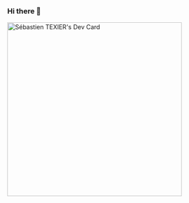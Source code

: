 ### Hi there 👋

<!--
**sebtex1/sebtex1** is a ✨ _special_ ✨ repository because its `README.md` (this file) appears on your GitHub profile.

Here are some ideas to get you started:

- 🔭 I’m currently working on ...
- 🌱 I’m currently learning ...
- 👯 I’m looking to collaborate on ...
- 🤔 I’m looking for help with ...
- 💬 Ask me about ...
- 📫 How to reach me: ...
- 😄 Pronouns: ...
- ⚡ Fun fact: ...
-->

<a href="https://app.daily.dev/SEB_T"><img src="https://api.daily.dev/devcards/209b91ca95584a91be0f7625ab2e31b3.png?r=l3h" width="400" alt="Sébastien TEXIER's Dev Card"/></a>
